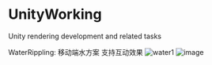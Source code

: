 # UnityWorking
Unity rendering development and related tasks

WaterRippling:
移动端水方案
支持互动效果
![water1](https://github.com/springcell/UnityWorking/assets/62659822/aff398c3-a467-4a8d-ab86-badd0ca95ebc)
![image](https://github.com/springcell/UnityWorking/assets/62659822/9ef88e5a-ceb8-4155-897e-9d389e1b0a32)


